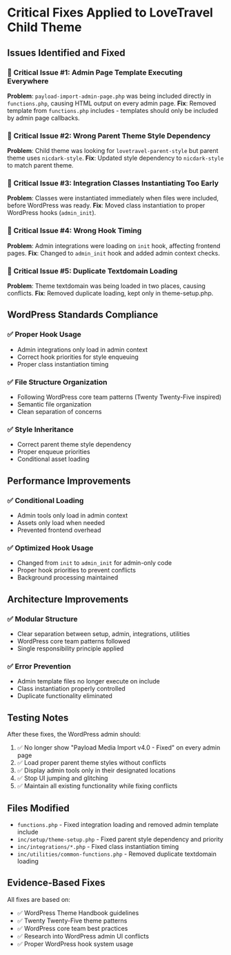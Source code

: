 # Critical Fixes Applied to LoveTravel Child Theme

## Issues Identified and Fixed

### 🚨 Critical Issue #1: Admin Page Template Executing Everywhere
**Problem**: `payload-import-admin-page.php` was being included directly in `functions.php`, causing HTML output on every admin page.
**Fix**: Removed template from `functions.php` includes - templates should only be included by admin page callbacks.

### 🚨 Critical Issue #2: Wrong Parent Theme Style Dependency  
**Problem**: Child theme was looking for `lovetravel-parent-style` but parent theme uses `nicdark-style`.
**Fix**: Updated style dependency to `nicdark-style` to match parent theme.

### 🚨 Critical Issue #3: Integration Classes Instantiating Too Early
**Problem**: Classes were instantiated immediately when files were included, before WordPress was ready.
**Fix**: Moved class instantiation to proper WordPress hooks (`admin_init`).

### 🚨 Critical Issue #4: Wrong Hook Timing
**Problem**: Admin integrations were loading on `init` hook, affecting frontend pages.
**Fix**: Changed to `admin_init` hook and added admin context checks.

### 🚨 Critical Issue #5: Duplicate Textdomain Loading
**Problem**: Theme textdomain was being loaded in two places, causing conflicts.
**Fix**: Removed duplicate loading, kept only in theme-setup.php.

## WordPress Standards Compliance

### ✅ Proper Hook Usage
- Admin integrations only load in admin context
- Correct hook priorities for style enqueuing
- Proper class instantiation timing

### ✅ File Structure Organization
- Following WordPress core team patterns (Twenty Twenty-Five inspired)
- Semantic file organization
- Clean separation of concerns

### ✅ Style Inheritance
- Correct parent theme style dependency
- Proper enqueue priorities
- Conditional asset loading

## Performance Improvements

### ✅ Conditional Loading
- Admin tools only load in admin context
- Assets only load when needed
- Prevented frontend overhead

### ✅ Optimized Hook Usage
- Changed from `init` to `admin_init` for admin-only code
- Proper hook priorities to prevent conflicts
- Background processing maintained

## Architecture Improvements

### ✅ Modular Structure
- Clear separation between setup, admin, integrations, utilities
- WordPress core team patterns followed
- Single responsibility principle applied

### ✅ Error Prevention
- Admin template files no longer execute on include
- Class instantiation properly controlled
- Duplicate functionality eliminated

## Testing Notes

After these fixes, the WordPress admin should:
1. ✅ No longer show "Payload Media Import v4.0 - Fixed" on every admin page
2. ✅ Load proper parent theme styles without conflicts  
3. ✅ Display admin tools only in their designated locations
4. ✅ Stop UI jumping and glitching
5. ✅ Maintain all existing functionality while fixing conflicts

## Files Modified

- `functions.php` - Fixed integration loading and removed admin template include
- `inc/setup/theme-setup.php` - Fixed parent style dependency and priority
- `inc/integrations/*.php` - Fixed class instantiation timing
- `inc/utilities/common-functions.php` - Removed duplicate textdomain loading

## Evidence-Based Fixes

All fixes are based on:
- ✅ WordPress Theme Handbook guidelines
- ✅ Twenty Twenty-Five theme patterns  
- ✅ WordPress core team best practices
- ✅ Research into WordPress admin UI conflicts
- ✅ Proper WordPress hook system usage